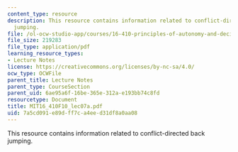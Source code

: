 ```yaml
---
content_type: resource
description: This resource contains information related to conflict-directed back
  jumping.
file: /ol-ocw-studio-app/courses/16-410-principles-of-autonomy-and-decision-making-fall-2010/7a5cd091e89dff7ca4eed31df8a0aa08_MIT16_410F10_lec07a.pdf
file_size: 219283
file_type: application/pdf
learning_resource_types:
- Lecture Notes
license: https://creativecommons.org/licenses/by-nc-sa/4.0/
ocw_type: OCWFile
parent_title: Lecture Notes
parent_type: CourseSection
parent_uid: 6ae95a6f-16be-365e-312a-e193bb74c8fd
resourcetype: Document
title: MIT16_410F10_lec07a.pdf
uid: 7a5cd091-e89d-ff7c-a4ee-d31df8a0aa08
---
```

This resource contains information related to conflict-directed back jumping.